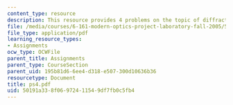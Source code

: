 ```yaml
---
content_type: resource
description: This resource provides 4 problems on the topic of diffraction.
file: /media/courses/6-161-modern-optics-project-laboratory-fall-2005/50191a338f06972411549df7fb0c5fb4_ps4.pdf
file_type: application/pdf
learning_resource_types:
- Assignments
ocw_type: OCWFile
parent_title: Assignments
parent_type: CourseSection
parent_uid: 195b81d6-6ee4-d318-e507-300d10636b36
resourcetype: Document
title: ps4.pdf
uid: 50191a33-8f06-9724-1154-9df7fb0c5fb4
---
```

